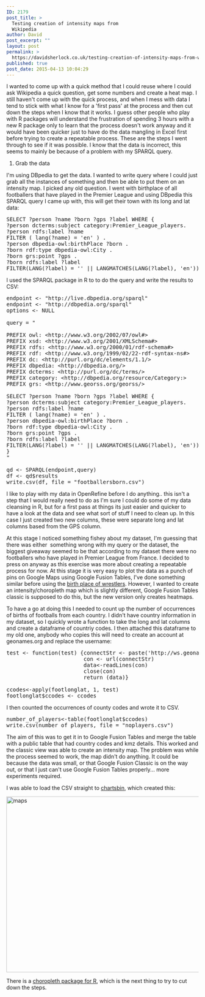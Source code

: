 ```yaml
---
ID: 2179
post_title: >
  Testing creation of intensity maps from
  Wikipedia
author: David
post_excerpt: ""
layout: post
permalink: >
  https://davidsherlock.co.uk/testing-creation-of-intensity-maps-from-wikipedia/
published: true
post_date: 2015-04-13 10:04:29
---
```

I wanted to come up with a quick method that I could reuse where I could ask Wikipedia a quick question, get some numbers and create a heat map. I still haven't come up with the quick process, and when I mess with data I tend to stick with what I know for a 'first pass' at the process and then cut down the steps when I know that it works. I guess other people who play with R packages will understand the frustration of spending 3 hours with a new R package only to learn that the process doesn't work anyway and it would have been quicker just to have do the data mangling in Excel first before trying to create a repeatable process. These are the steps I went through to see if it was possible. I know that the data is incorrect, this seems to mainly be because of a problem with my SPARQL query.

1) Grab the data

I'm using DBpedia to get the data. I wanted to write query where I could just grab all the instances of something and then be able to put them on an intensity map. I picked any old question. I went with birthplace of all footballers that have played in the Premier League and using DBpedia this SPARQL query I came up with, this will get their town with its long and lat data:
<pre class="lang:default decode:true">SELECT ?person ?name ?born ?gps ?label WHERE {
?person dcterms:subject category:Premier_League_players.
?person rdfs:label ?name
FILTER ( lang(?name) = 'en' ) .
?person dbpedia-owl:birthPlace ?born .
?born rdf:type dbpedia-owl:City .
?born grs:point ?gps .
?born rdfs:label ?label
FILTER(LANG(?label) = '' || LANGMATCHES(LANG(?label), 'en'))</pre>
I used the SPARQL package in R to to do the query and write the results to CSV:
<pre class="lang:default decode:true ">endpoint &lt;- "http://live.dbpedia.org/sparql"
endpoint &lt;- "http://dbpedia.org/sparql"
options &lt;- NULL

query = "

PREFIX owl: &lt;http://www.w3.org/2002/07/owl#&gt;
PREFIX xsd: &lt;http://www.w3.org/2001/XMLSchema#&gt;
PREFIX rdfs: &lt;http://www.w3.org/2000/01/rdf-schema#&gt;
PREFIX rdf: &lt;http://www.w3.org/1999/02/22-rdf-syntax-ns#&gt;
PREFIX dc: &lt;http://purl.org/dc/elements/1.1/&gt;
PREFIX dbpedia: &lt;http://dbpedia.org/&gt;
PREFIX dcterms: &lt;http://purl.org/dc/terms/&gt;
PREFIX category: &lt;http://dbpedia.org/resource/Category:&gt;
PREFIX grs: &lt;http://www.georss.org/georss/&gt;

SELECT ?person ?name ?born ?gps ?label WHERE {
?person dcterms:subject category:Premier_League_players.
?person rdfs:label ?name
FILTER ( lang(?name) = 'en' ) .
?person dbpedia-owl:birthPlace ?born .
?born rdf:type dbpedia-owl:City .
?born grs:point ?gps .
?born rdfs:label ?label
FILTER(LANG(?label) = '' || LANGMATCHES(LANG(?label), 'en'))
}
"

qd &lt;- SPARQL(endpoint,query)
df &lt;- qd$results
write.csv(df, file = "footballersborn.csv")</pre>
I like to play with my data in OpenRefine before I do anything.. this isn't a step that I would really need to do as I'm sure I could do some of my data cleansing in R, but for a first pass at things its just easier and quicker to have a look at the data and see what sort of stuff I need to clean up. In this case I just created two new columns, these were separate long and lat columns based from the GPS column.

At this stage I noticed something fishey about my dataset, I'm guessing that there was either  something wrong with my query or the dataset, the biggest giveaway seemed to be that according to my dataset there were no footballers who have played in Premier League from France. I decided to press on anyway as this exercise was more about creating a repeatable process for now. At this stage it is very easy to plot the data as a punch of pins on Google Maps using Google Fusion Tables, I've done something similar before using the <a title="The birth place of every pro wrestler  (according to wikipedia)" href="http://davidsherlock.co.uk/birth-place-every-pro-wrestler-ever-according-wikipedia/">birth place of wrestlers</a>. However, I wanted to create an intensity/choropleth map which is slightly different, Google Fusion Tables classic is supposed to do this, but the new version only creates heatmaps.

To have a go at doing this I needed to count up the number of occurrences of births of footballs from each country. I didn't have country information in my dataset, so I quickly wrote a function to take the long and lat columns and create a dataframe of countriy codes. I then attached this dataframe to my old one, anybody who copies this will need to create an account at geonames.org and replace the username:
<pre class="lang:default decode:true ">test &lt;- function(test) {connectStr &lt;- paste('http://ws.geonames.org/countryCode?lat=',test[7],'&amp;lng=',test[6],'&amp;username=user' , sep="")
                        con &lt;- url(connectStr)
                        data&lt;-readLines(con)
                        close(con)
                        return (data)}

ccodes&lt;-apply(footlonglat, 1, test)
footlonglat$ccodes &lt;- ccodes</pre>
I then counted the occurrences of county codes and wrote it to CSV.
<pre class="lang:default decode:true ">number_of_players&lt;-table(footlonglat$ccodes)
write.csv(number_of_players, file = "noplayers.csv")</pre>
The aim of this was to get it in to Google Fusion Tables and merge the table with a public table that had country codes and kmz details. This worked and the classic view was able to create an intensity map. The problem was while the process seemed to work, the map didn't do anything. It could be because the data was small, or that Google Fusion Classic is on the way out, or that I just can't use Google Fusion Tables properly... more experiments required.

I was able to load the CSV straight to <a href="chatsbin">chartsbin</a>, which created this:

<a href="http://davidsherlock.co.uk/wp-content/uploads/2015/04/maps.png"><img class="alignnone wp-image-2181 size-full" src="http://davidsherlock.co.uk/wp-content/uploads/2015/04/maps.png" alt="maps" width="862" height="459" /></a>

There is a <a href="http://cran.r-project.org/web/packages/choroplethr/choroplethr.pdf">choropleth package for R</a>, which is the next thing to try to cut down the steps.

&nbsp;

&nbsp;

&nbsp;

&nbsp;

&nbsp;
